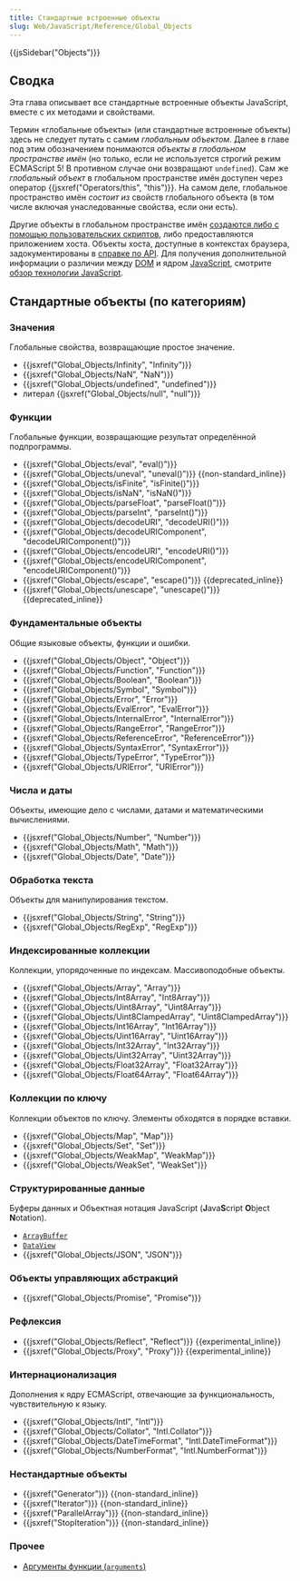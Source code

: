 ```yaml
---
title: Стандартные встроенные объекты
slug: Web/JavaScript/Reference/Global_Objects
---
```


{{jsSidebar("Objects")}}

## Сводка

Эта глава описывает все стандартные встроенные объекты JavaScript, вместе с их методами и свойствами.

Термин «глобальные объекты» (или стандартные встроенные объекты) здесь не следует путать с самим _глобальным объектом_. Далее в главе под этим обозначением понимаются _объекты в глобальном пространстве имён_ (но только, если не используется строгий режим ECMAScript 5! В противном случае они возвращают `undefined`). Сам же _глобальный объект_ в глобальном пространстве имён доступен через оператор {{jsxref("Operators/this", "this")}}. На самом деле, глобальное пространство имён _состоит из_ свойств глобального объекта (в том числе включая унаследованные свойства, если они есть).

Другие объекты в глобальном пространстве имён [создаются либо с помощью пользовательских скриптов](/ru/docs/Web/JavaScript/Guide/Working_with_Objects#Creating_new_objects), либо предоставляются приложением хоста. Объекты хоста, доступные в контекстах браузера, задокументированы в [справке по API](/ru/docs/Web/API/Reference). Для получения дополнительной информации о различии между [DOM](/ru/docs/DOM/DOM_Reference) и ядром [JavaScript](/ru/docs/Web/JavaScript), смотрите [обзор технологии JavaScript](/ru/docs/Web/JavaScript/JavaScript_technologies_overview).

## Стандартные объекты (по категориям)

### Значения

Глобальные свойства, возвращающие простое значение.

- {{jsxref("Global_Objects/Infinity", "Infinity")}}
- {{jsxref("Global_Objects/NaN", "NaN")}}
- {{jsxref("Global_Objects/undefined", "undefined")}}
- литерал {{jsxref("Global_Objects/null", "null")}}

### Функции

Глобальные функции, возвращающие результат определённой подпрограммы.

- {{jsxref("Global_Objects/eval", "eval()")}}
- {{jsxref("Global_Objects/uneval", "uneval()")}} {{non-standard_inline}}
- {{jsxref("Global_Objects/isFinite", "isFinite()")}}
- {{jsxref("Global_Objects/isNaN", "isNaN()")}}
- {{jsxref("Global_Objects/parseFloat", "parseFloat()")}}
- {{jsxref("Global_Objects/parseInt", "parseInt()")}}
- {{jsxref("Global_Objects/decodeURI", "decodeURI()")}}
- {{jsxref("Global_Objects/decodeURIComponent", "decodeURIComponent()")}}
- {{jsxref("Global_Objects/encodeURI", "encodeURI()")}}
- {{jsxref("Global_Objects/encodeURIComponent", "encodeURIComponent()")}}
- {{jsxref("Global_Objects/escape", "escape()")}} {{deprecated_inline}}
- {{jsxref("Global_Objects/unescape", "unescape()")}} {{deprecated_inline}}

### Фундаментальные объекты

Общие языковые объекты, функции и ошибки.

- {{jsxref("Global_Objects/Object", "Object")}}
- {{jsxref("Global_Objects/Function", "Function")}}
- {{jsxref("Global_Objects/Boolean", "Boolean")}}
- {{jsxref("Global_Objects/Symbol", "Symbol")}}
- {{jsxref("Global_Objects/Error", "Error")}}
- {{jsxref("Global_Objects/EvalError", "EvalError")}}
- {{jsxref("Global_Objects/InternalError", "InternalError")}}
- {{jsxref("Global_Objects/RangeError", "RangeError")}}
- {{jsxref("Global_Objects/ReferenceError", "ReferenceError")}}
- {{jsxref("Global_Objects/SyntaxError", "SyntaxError")}}
- {{jsxref("Global_Objects/TypeError", "TypeError")}}
- {{jsxref("Global_Objects/URIError", "URIError")}}

### Числа и даты

Объекты, имеющие дело с числами, датами и математическими вычислениями.

- {{jsxref("Global_Objects/Number", "Number")}}
- {{jsxref("Global_Objects/Math", "Math")}}
- {{jsxref("Global_Objects/Date", "Date")}}

### Обработка текста

Объекты для манипулирования текстом.

- {{jsxref("Global_Objects/String", "String")}}
- {{jsxref("Global_Objects/RegExp", "RegExp")}}

### Индексированные коллекции

Коллекции, упорядоченные по индексам. Массивоподобные объекты.

- {{jsxref("Global_Objects/Array", "Array")}}
- {{jsxref("Global_Objects/Int8Array", "Int8Array")}}
- {{jsxref("Global_Objects/Uint8Array", "Uint8Array")}}
- {{jsxref("Global_Objects/Uint8ClampedArray", "Uint8ClampedArray")}}
- {{jsxref("Global_Objects/Int16Array", "Int16Array")}}
- {{jsxref("Global_Objects/Uint16Array", "Uint16Array")}}
- {{jsxref("Global_Objects/Int32Array", "Int32Array")}}
- {{jsxref("Global_Objects/Uint32Array", "Uint32Array")}}
- {{jsxref("Global_Objects/Float32Array", "Float32Array")}}
- {{jsxref("Global_Objects/Float64Array", "Float64Array")}}

### Коллекции по ключу

Коллекции объектов по ключу. Элементы обходятся в порядке вставки.

- {{jsxref("Global_Objects/Map", "Map")}}
- {{jsxref("Global_Objects/Set", "Set")}}
- {{jsxref("Global_Objects/WeakMap", "WeakMap")}}
- {{jsxref("Global_Objects/WeakSet", "WeakSet")}}

### Структурированные данные

Буферы данных и Объектная нотация JavaScript (**J**ava**S**cript **O**bject **N**otation).

- [`ArrayBuffer`](/ru/docs/JavaScript_typed_arrays/ArrayBuffer)
- [`DataView`](/ru/docs/JavaScript_typed_arrays/DataView)
- {{jsxref("Global_Objects/JSON", "JSON")}}

### Объекты управляющих абстракций

- {{jsxref("Global_Objects/Promise", "Promise")}}

### Рефлексия

- {{jsxref("Global_Objects/Reflect", "Reflect")}} {{experimental_inline}}
- {{jsxref("Global_Objects/Proxy", "Proxy")}} {{experimental_inline}}

### Интернационализация

Дополнения к ядру ECMAScript, отвечающие за функциональность, чувствительную к языку.

- {{jsxref("Global_Objects/Intl", "Intl")}}
- {{jsxref("Global_Objects/Collator", "Intl.Collator")}}
- {{jsxref("Global_Objects/DateTimeFormat", "Intl.DateTimeFormat")}}
- {{jsxref("Global_Objects/NumberFormat", "Intl.NumberFormat")}}

### Нестандартные объекты

- {{jsxref("Generator")}} {{non-standard_inline}}
- {{jsxref("Iterator")}} {{non-standard_inline}}
- {{jsxref("ParallelArray")}} {{non-standard_inline}}
- {{jsxref("StopIteration")}} {{non-standard_inline}}

### Прочее

- [Аргументы функции (`arguments`)](/ru/docs/Web/JavaScript/Reference/Functions/arguments)
